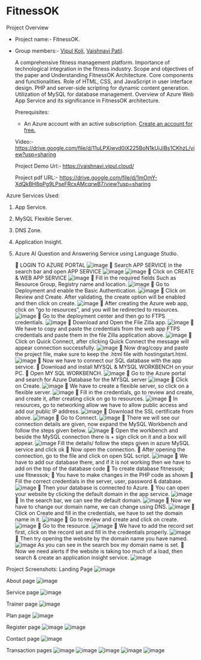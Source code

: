 # FitnessOK 

Project Overview
- Project name:- FitnessOK.
- Group members:- [Vipul Koli](https://github.com/KoliVipul2000), [Vaishnavi Patil](https://github.com/VaishPatil2002).

   A comprehensive fitness management platform. Importance of technological integration in the fitness industry. Scope and objectives of the paper and Understanding FitnessOK Architecture. Core components and functionalities. Role of HTML, CSS, and JavaScript in user interface design. PHP and server-side scripting for dynamic content generation. Utilization of MySQL for database management. Overview of Azure Web App Service and its significance in FitnessOK architecture.

  Prerequisites:
  - An Azure account with an active subscription. [Create an account for free.](https://azure.microsoft.com/en-us/free/?WT.mc_id=A261C142F)
 
  Video:- https://drive.google.com/file/d/11uLPXiwvd0iX225BoN1kUjJiBs1CKhzL/view?usp=sharing
  
  Project Demo Url:- https://vaishnavi.vipul.cloud/
  
  Project pdf URL:- https://drive.google.com/file/d/1mOmY-XdQkBH8pPg9LPseFRcxAMcqrwB7/view?usp=sharing
     
Azure Services Used:
1. App Service.
2. MySQL Flexible Server.
3. DNS Zone.
4. Application Insight.
5. Azure AI Question and Answering Service using Language Studio.

    LOGIN TO AZURE PORTAL
   ![image](https://github.com/Vipulkoli2000/PROJECT-FitnessOK/assets/115494015/be581485-47e9-42ef-af4f-b79efcba70a1)
    Search APP SERVICE in the search bar and open APP SERVICE
   ![image](https://github.com/Vipulkoli2000/PROJECT-FitnessOK/assets/115494015/1fa9e2a3-9b14-4366-96ea-4f17a786b39d)
   ![image](https://github.com/Vipulkoli2000/PROJECT-FitnessOK/assets/115494015/b4746109-8ef1-42d5-8a83-c05b1600459d)
    Click on CREATE & WEB APP SERVICE
   ![image](https://github.com/Vipulkoli2000/PROJECT-FitnessOK/assets/115494015/d57eed1f-9c44-44fe-88d6-cb5cf43d1f93)
    Fill in the required fields Such as Resource Group, Registry name and location.
   ![image](https://github.com/Vipulkoli2000/PROJECT-FitnessOK/assets/115494015/bf150be1-bc71-4386-9dd0-aab69f4db84a)
    Go to Deployment and enable the Basic Authentication.
   ![image](https://github.com/Vipulkoli2000/PROJECT-FitnessOK/assets/115494015/64a831a1-1288-4179-ac0a-61340e42cac6)
    Click on Review and Create. After validating, the create option will be enabled and then click on create.
   ![image](https://github.com/Vipulkoli2000/PROJECT-FitnessOK/assets/115494015/1d400b0d-85e6-4d49-b823-666da428a799)
    After creating the Azure web app, click on “go to resources”, and you will be redirected to resources.
   ![image](https://github.com/Vipulkoli2000/PROJECT-FitnessOK/assets/115494015/cbd95254-ae13-4f85-bdc7-c9bf27c51ce3)
    Go to the deployment center and then go to FTPS credentials.
   ![image](https://github.com/Vipulkoli2000/PROJECT-FitnessOK/assets/115494015/c42e013a-3349-443b-85de-43b35d025872)
    Download and Open the File Zilla app.
   ![image](https://github.com/Vipulkoli2000/PROJECT-FitnessOK/assets/115494015/51605583-5663-40a0-ae8e-17cd49c60a53)
    We have to copy and paste the credentials from the web app FTPS credentials and paste them in the file Zilla application above.
   ![image](https://github.com/Vipulkoli2000/PROJECT-FitnessOK/assets/115494015/c7db4e2b-40f1-4af7-947c-0888869949ac)
    Click on Quick Connect, after clicking Quick Connect the message will appear connection successfully.
   ![image](https://github.com/Vipulkoli2000/PROJECT-FitnessOK/assets/115494015/ab9ad1a9-30d8-4fd8-bc45-54f03d3e276c)
    Now drag/copy and paste the project file, make sure to keep the .html file with hostingstart.html.
   ![image](https://github.com/Vipulkoli2000/PROJECT-FitnessOK/assets/115494015/72ca5695-f7a3-4c66-a4ae-60e5a330820e)
    Now we have to connect our SQL database with the app service.
    Download and install MYSQL & MYSQL WORKBENCH on your PC.
    Open MY SQL WORKBENCH.
   ![image](https://github.com/Vipulkoli2000/PROJECT-FitnessOK/assets/115494015/e055a59b-1986-4c07-8c6b-fc5454c21b7e)
    Go to the Azure portal and search for Azure Database for the MYSQL server
   ![image](https://github.com/Vipulkoli2000/PROJECT-FitnessOK/assets/115494015/8267fec2-d5d7-4f6b-8cbb-1b93a2c517e3)
    Click on Create.
   ![image](https://github.com/Vipulkoli2000/PROJECT-FitnessOK/assets/115494015/260045c6-c501-4e2f-9be8-342353b92aab)
    We have to create a flexible server, so click on a flexible server.
   ![image](https://github.com/Vipulkoli2000/PROJECT-FitnessOK/assets/115494015/2755964e-fcd2-4faa-b7c5-bd6da7f49aa2)
    Fill in the credentials, go to review and create, and create it, after creating click on go to resources.
   ![image](https://github.com/Vipulkoli2000/PROJECT-FitnessOK/assets/115494015/8bb8703f-9ceb-4d0e-a8d8-80dbf035ed0e)
    In resources, go to networking allow we have to allow public access and add our public IP address.
   ![image](https://github.com/Vipulkoli2000/PROJECT-FitnessOK/assets/115494015/70eb1c31-cc7f-4e5a-a046-8e47dab08ba5)
    Download the SSL certificate from above.
   ![image](https://github.com/Vipulkoli2000/PROJECT-FitnessOK/assets/115494015/3117399a-8065-41b3-8051-087e2c016102)
    Go to Connect.
   ![image](https://github.com/Vipulkoli2000/PROJECT-FitnessOK/assets/115494015/da2795fd-26ea-497d-be50-9fc464d76c5e)
    There we will see our connection details are given, now expand the MySQL Workbench and follow the steps given below.
   ![image](https://github.com/Vipulkoli2000/PROJECT-FitnessOK/assets/115494015/4db1ca3d-73ac-4690-9eae-9f7ecc089120)
    Open the workbench and beside the MySQL connection there is + sign click on it and a box will appear.
   ![image](https://github.com/Vipulkoli2000/PROJECT-FitnessOK/assets/115494015/cf41524e-40a3-41e0-99ed-5ce35ea4fe51) Fill the details/ follow the steps given in azure MySQL service and click ok
    Now open the connection.
    After opening the connection, go to the file and click on open SQL script.
   ![image](https://github.com/Vipulkoli2000/PROJECT-FitnessOK/assets/115494015/00acb6b4-2a2a-43aa-8b78-23161b6942ee)
    We have to add our database there, and if it is not working then we have to add on the top of the database code
    To create database fitnessok;
use fitnessok;
    You have to make changes in the PHP code as shown
    Fill the correct credentials in the server, user, password & database.
   ![image](https://github.com/Vipulkoli2000/PROJECT-FitnessOK/assets/115494015/65ff1a0c-0144-423a-9e62-79d6e18f3b86)
    Then your database is connected to Azure.
    You can open your website by clicking the default domain in the app service.
   ![image](https://github.com/Vipulkoli2000/PROJECT-FitnessOK/assets/115494015/fa1587ee-17a3-4804-a794-6bccb233ccdd)
    In the search bar, we can see the default domain.
   ![image](https://github.com/Vipulkoli2000/PROJECT-FitnessOK/assets/115494015/4ad63230-0bda-47f5-8dc7-2288280d6301)
    Now we have to change our domain name, we can change using DNS.
   ![image](https://github.com/VaishPatil2002/FitnessOK/assets/166396026/b046e2fc-57bd-4b23-8d97-2c52473bbd6f)
    Click on Create and fill in the credentials, we have to set the domain name in it.
   ![image](https://github.com/VaishPatil2002/FitnessOK/assets/166396026/869340f2-de59-4382-bd55-147e73014e27)
    Go to review and create and click on create.
   ![image](https://github.com/VaishPatil2002/FitnessOK/assets/166396026/b40cc133-74a4-4e17-b9f7-d29ac528defe)
    Go to the resource.
   ![image](https://github.com/VaishPatil2002/FitnessOK/assets/166396026/b49f50ec-c0ec-4d3b-9675-ae18f8acff47)
    We have to add the record set first, click on the record set and fill in the credentials properly.
   ![image](https://github.com/VaishPatil2002/FitnessOK/assets/166396026/3f415971-fe29-455a-b603-7bd85b04ddb5)
    Then try opening the website by the domain name you have named.
   ![image](https://github.com/VaishPatil2002/FitnessOK/assets/166396026/4598de28-1101-4f46-9d9e-db7232cc64d7) As you can see in the search box my domain name is set.
    Now we need alerts if the website is taking too much of a load, then search & create an application insight service.
   ![image](https://github.com/Vipulkoli2000/PROJECT-FitnessOK/assets/115494015/35bb4353-b8a0-4ab4-abc8-4bd2880cefcf)
   
Project Screenshots: Landing Page
![image](https://github.com/Vipulkoli2000/PROJECT-FitnessOK/assets/115494015/ac75b645-a0d4-42ac-a8e9-37baf21bb907)

About page
![image](https://github.com/Vipulkoli2000/PROJECT-FitnessOK/assets/115494015/89f5bf73-d567-42f7-bf28-9ef0dc49f832)

Service page
![image](https://github.com/Vipulkoli2000/PROJECT-FitnessOK/assets/115494015/fd90644d-b39c-4ae2-9c8b-83626e2c3d4f)

Trainer page
![image](https://github.com/Vipulkoli2000/PROJECT-FitnessOK/assets/115494015/ec7ec355-06b2-4232-9b0e-9296037d9e14)

Plan page
![image](https://github.com/Vipulkoli2000/PROJECT-FitnessOK/assets/115494015/f1c243d8-13fb-4066-ae98-d8842a5ce682)

Register page
![image](https://github.com/Vipulkoli2000/PROJECT-FitnessOK/assets/115494015/65e9b2d8-7609-4f5d-ac36-bc3c384f51f3)
![image](https://github.com/Vipulkoli2000/PROJECT-FitnessOK/assets/115494015/bd4feeef-c969-47e6-843e-7ed67a181d59)

Contact page
![image](https://github.com/Vipulkoli2000/PROJECT-FitnessOK/assets/115494015/a142e4ac-0461-4833-b829-18b901ffc723)

Transaction pages
![image](https://github.com/Vipulkoli2000/PROJECT-FitnessOK/assets/115494015/1e175a86-0156-4b4b-be47-e5e8078f5371)
![image](https://github.com/Vipulkoli2000/PROJECT-FitnessOK/assets/115494015/526eb1ce-39fe-471f-806a-4226b4dcbd8f)
![image](https://github.com/Vipulkoli2000/PROJECT-FitnessOK/assets/115494015/0f827588-016e-4505-985e-241b8ca06324)
![image](https://github.com/Vipulkoli2000/PROJECT-FitnessOK/assets/115494015/420085bb-0fba-4afd-acf1-8a101694c159)
![image](https://github.com/Vipulkoli2000/PROJECT-FitnessOK/assets/115494015/7269c54d-a56a-4fcc-a6f8-f417631a4e4b)








